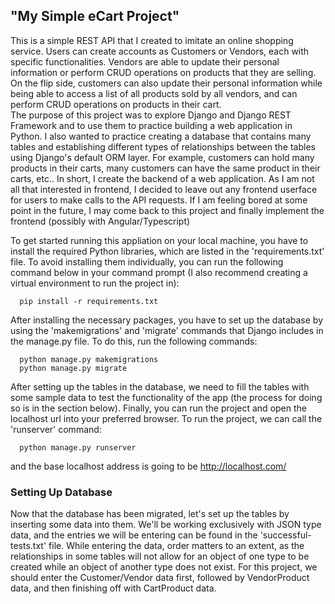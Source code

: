 ## "My Simple eCart Project"

This is a simple REST API that I created to imitate an online shopping service. Users can create accounts as Customers or Vendors, each with specific functionalities. Vendors are able to update their personal information or perform CRUD operations on products that they are selling. On the flip side, customers can also update their personal information while being able to access a list of all products sold by all vendors, and can perform CRUD operations on products in their cart.  
The purpose of this project was to explore Django and Django REST Framework and to use them to practice building a web application in Python. I also wanted to practice creating a database that contains many tables and establishing different types of relationships between the tables using Django's default ORM layer. For example, customers can hold many products in their carts, many customers can have the same product in their carts, etc.. In short, I create the backend of a web application. As I am not all that interested in frontend, I decided to leave out any frontend userface for users to make calls to the API requests. If I am feeling bored at some point in the future, I may come back to this project and finally implement the frontend (possibly with Angular/Typescript)


To get started running this appliation on your local machine, you have to install the required Python libraries, which are listed in the 'requirements.txt' file. To avoid installing them individually, you can run the following command below in your command prompt (I also recommend creating a virtual environment to run the project in):

```
  pip install -r requirements.txt
```

After installing the necessary packages, you have to set up the database by using the 'makemigrations' and 'migrate' commands that Django includes in the manage.py file. To do this, run the following commands:

```
  python manage.py makemigrations
  python manage.py migrate
```

After setting up the tables in the database, we need to fill the tables with some sample data to test the functionality of the app (the process for doing so is in the section below). Finally, you can run the project and open the localhost url into your preferred browser. To run the project, we can call the 'runserver' command:

```
  python manage.py runserver
```

and the base localhost address is going to be http://localhost.com/

### Setting Up Database
Now that the database has been migrated, let's set up the tables by inserting some data into them. We'll be working exclusively with JSON type data, and the entries we will be entering can be found in the 'successful-tests.txt' file. While entering the data, order matters to an extent, as the relationships in some tables will not allow for an object of one type to be created while an object of another type does not exist. For this project, we should enter the Customer/Vendor data first, followed by VendorProduct data, and then finishing off with CartProduct data. 
